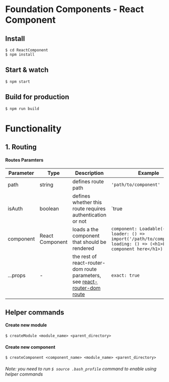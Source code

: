 # Foundation Components - React Component

## Install
    $ cd ReactComponent
    $ npm install

## Start & watch

    $ npm start

## Build for production

    $ npm run build

# Functionality 

## 1. Routing

#### Routes Paramters
| Parameter  | Type  | Description  | Example |
|---|---|---|---|
| path  | string  | defines route path  | `'path/to/component'`  |
| isAuth  | boolean  | defines whether this route requires authentication or not  | `true | false`  |
| component  | React Component  | loads a the component that should be rendered  | `component: Loadable({  loader: () => import('/path/to/component'), loading: () => (<h1>Loading component here</h1>) })`  |
| ...props  | -  | the rest of react-router-dom route parameters, see [react-router-dom route](https://reacttraining.com/react-router/web/api/Route)  | `exact: true`  |


## Helper commands
#### Create new module
    $ createModule <module_name> <parent_directory>
#### Create new component 
    $ createComponent <component_name> <module_name> <parent_directory>
    
###### Note: you need to run `$ source .bash_profile` command to enable using helper commands